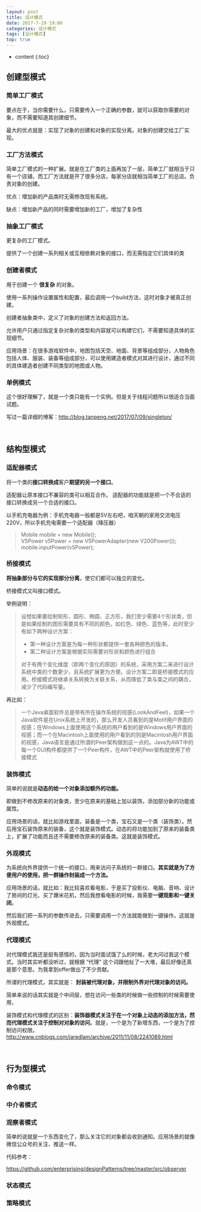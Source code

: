 ```yaml
---
layout: post
title: 设计模式
date: 2017-7-19 19:00
categories: 设计模式
tags: [设计模式]
top: true
---
```


* content
{:toc}
## 创建型模式

### 简单工厂模式

要点在于，当你需要什么，只需要传入一个正确的参数，就可以获取你需要的对象，而不需要知道其创建细节。

最大的优点就是：实现了对象的创建和对象的实现分离。对象的创建交给工厂实现。

### 工厂方法模式

简单工厂模式的一种扩展。就是在工厂类的上面再加了一层，简单工厂就相当于只有一个店铺，而工厂方法就是开了很多分店，每家分店就相当简单工厂的总店。负责对象的创建。

优点：增加新的产品类时无需修改现有系统。

缺点：增加新产品的同时需要增加新的工厂，增加了复杂性

### 抽象工厂模式

更复杂的工厂模式。

提供了一个创建一系列相关或互相依赖对象的接口，而无需指定它们具体的类

### 创建者模式

用于创建一个 **很复杂** 的对象。

使用一系列操作设置属性和配置，最后调用一个build方法，这时对象才被真正创建。

创建者抽象类中，定义了对象的创建方法和返回方法。

允许用户只通过指定复杂对象的类型和内容就可以构建它们，不需要知道具体的实现细节。

应用场景：在很多游戏软件中，地图包括天空、地面、背景等组成部分，人物角色包括人体、服装、装备等组成部分，可以使用建造者模式对其进行设计，通过不同的具体建造者创建不同类型的地图或人物。

### 单例模式

这个很好理解了，就是一个类只能有一个实例。但是关于线程问题所以很适合当面试题。

写过一篇详细的博客：<http://blog.tanpeng.net/2017/07/09/singleton/>

<br/>

## 结构型模式

### 适配器模式

将一个类的**接口转换成**客户**期望的另一个接口**。

适配器让原本接口不兼容的类可以相互合作。 适配器的功能就是把一个不合适的接口转换成另一个合适的接口。

以手机充电器为例：手机充电器一般都是5V左右吧，咱天朝的家用交流电压220V，所以手机充电需要一个适配器（降压器）

> Mobile mobile = new Mobile();  
> V5Power v5Power = new V5PowerAdapter(new V200Power());  
> mobile.inputPower(v5Power);

### 桥接模式

**将抽象部分与它的实现部分分离**，使它们都可以独立的变化。

桥接模式又叫接口模式。

举例说明：

> 设想如果要绘制矩形、圆形、椭圆、正方形，我们至少需要4个形状类，但是如果绘制的图形需要具有不同的颜色，如红色、绿色、蓝色等，此时至少有如下两种设计方案：  
>
> - 第一种设计方案是为每一种形状都提供一套各种颜色的版本。
> - 第二种设计方案是根据实际需要对形状和颜色进行组合
>
> 对于有两个变化维度（即两个变化的原因）的系统，采用方案二来进行设计系统中类的个数更少，且系统扩展更为方便。设计方案二即是桥接模式的应用。桥接模式将继承关系转换为关联关系，从而降低了类与类之间的耦合，减少了代码编写量。

再比如：

> 一个Java桌面软件总是带有所在操作系统的视感(LookAndFeel)，如果一个Java软件是在Unix系统上开发的，那么开发人员看到的是Motif用户界面的视感；在Windows上面使用这个系统的用户看到的是Windows用户界面的视感；而一个在Macintosh上面使用的用户看到的则是Macintosh用户界面的视感，Java语言是通过所谓的Peer架构做到这一点的。Java为AWT中的每一个GUI构件都提供了一个Peer构件，在AWT中的Peer架构就使用了桥接模式

### 装饰模式

简单的说就是**动态的给一个对象添加额外的功能。**

即做到不修改原来的对象类，至少在原来的基础上加以装饰，添加部分新的功能或属性。

应用场景的话，就比如游戏里面，装备是一个类，宝石又是一个类（装饰类）。然后用宝石装饰原来的装备，这个就是装饰模式。动态的将功能加到了原来的装备类上，扩展了功能而且还不需要修改原来的装备类。这就是装饰模式。

### 外观模式

为系统向外界提供一个统一的接口，用来访问子系统的一群接口。**其实就是为了方便用户的使用，把一群操作封装成一个方法。**

应用场景的话，就比如：我比较喜欢看电影，于是买了投影仪、电脑、音响、设计了房间的灯光、买了爆米花机，然后我想看电影的时候，我需要**一键观影和一键关闭**。

然后我们把一系列的参数传进去，只需要调用一个方法就能做到一键操作。这就是外观模式。

### 代理模式

对代理模式我还是挺有感情的，因为当时面试饿了么的时候，老大问过我这个模式。当时其实听都没听过，就根据 “代理” 这个词跟他扯了一大堆，最后好像还真是那个意思。为我拿到offer做出了不少贡献。

所谓的代理模式，其实就是： **封装被代理对象，并限制外界对代理对象的访问。**

简单来说的话其实就是个中间层，想在访问一些类的时候做一些控制的时候需要使用，

装饰模式和代理模式的区别：**装饰器模式关注于在一个对象上动态的添加方法，然而代理模式关注于控制对对象的访问**。就是，一个是为了新增东西，一个是为了控制访问权限。<http://www.cnblogs.com/jaredlam/archive/2011/11/08/2241089.html> 

<br/>

## 行为型模式

### 命令模式

### 中介者模式

### 观察者模式

简单的说就是一个东西变化了，那么关注它的对象都会收到通知。应用场景的就像 微信公众号的关注、推送一样。

代码参考：

<https://github.com/enterprising/designPatterns/tree/master/src/observer>

### 状态模式

### 策略模式

